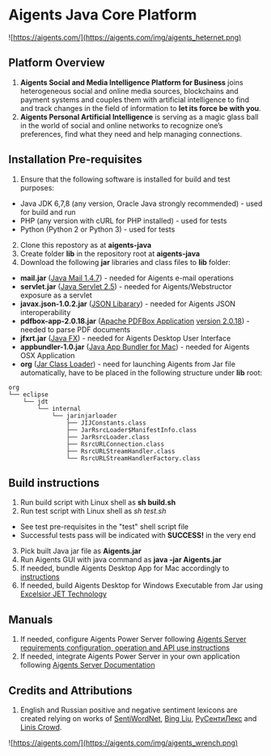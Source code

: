 # Aigents Java Core Platform
![https://aigents.com/](https://aigents.com/img/aigents_heternet.png)

## Platform Overview
1. **Aigents Social and Media Intelligence Platform for Business** joins heterogeneous social and online media sources, blockchains and payment systems and couples them with artificial intelligence to find and track changes in
the field of information to **let its force be with you**.
2. **Aigents Personal Artificial Intelligence** is serving as a magic glass ball in the world of social and online networks to recognize one’s preferences, find what they need and help managing connections. 

## Installation Pre-requisites
1. Ensure that the following software is installed for build and test purposes:
- Java JDK 6,7,8 (any version, Oracle Java strongly recommended) - used for build and run
- PHP (any version with cURL for PHP installed) - used for tests
- Python (Python 2 or Python 3) - used for tests
2. Clone this repostory as at **aigents-java**
3. Create folder **lib** in the repository root at **aigents-java**
4. Download the following **jar** libraries and class files to **lib** folder:
- **mail.jar** ([Java Mail 1.4.7](http://www.java2s.com/Code/Jar/j/Downloadjavaxmailapi147jar.htm)) - needed for Aigents e-mail operations
- **servlet.jar** ([Java Servlet 2.5](http://www.java2s.com/Code/Jar/s/Downloadservlet25jar.htm)) - needed for Aigents/Webstructor exposure as a servlet
- **javax.json-1.0.2.jar** ([JSON Libarary](http://www.java2s.com/Code/Jar/j/Downloadjavaxjson102jar.htm)) - needed for Aigents JSON interoperability
- **pdfbox-app-2.0.18.jar** ([Apache PDFBox Application](https://pdfbox.apache.org/) [version 2.0.18](https://mvnrepository.com/artifact/org.apache.pdfbox/pdfbox-app/2.0.18)) - needed to parse PDF documents
- **jfxrt.jar** ([Java FX](https://www.oracle.com/technetwork/java/javafx2-archive-download-1939373.html)) - needed for Aigents Desktop User Interface
- **appbundler-1.0.jar** ([Java App Bundler for Mac](https://docs.oracle.com/javase/7/docs/technotes/guides/jweb/packagingAppsForMac.html)) - needed for Aigents OSX Application
- **org** ([Jar Class Loader](https://github.com/raisercostin/eclipse-jarinjarloader)) - need for launching Aigents from Jar file automatically, have to be placed in the following structure under **lib** root: 
```
org
└── eclipse
    └── jdt
        └── internal
            └── jarinjarloader
                ├── JIJConstants.class
                ├── JarRsrcLoader$ManifestInfo.class
                ├── JarRsrcLoader.class
                ├── RsrcURLConnection.class
                ├── RsrcURLStreamHandler.class
                └── RsrcURLStreamHandlerFactory.class
```

## Build instructions
1. Run build script with Linux shell as **sh build.sh**
2. Run test script with Linux shell as *sh test.sh*
- See test pre-requisites in the "test" shell script file
- Successful tests pass will be indicated with **SUCCESS!** in the very end
3. Pick built Java jar file as **Aigents.jar**
4. Run Aigents GUI with java command as **java -jar Aigents.jar**
5. If needed, bundle Aigents Desktop App for Mac accordingly to [instructions](https://docs.oracle.com/javase/7/docs/technotes/guides/jweb/packagingAppsForMac.html)
6. If needed, build Aigents Desktop for Windows Executable from Jar using [Excelsior JET Technology](https://www.excelsiorjet.com/kb/35/howto-create-a-single-exe-from-your-java-application)  

## Manuals
1. If needed, configure Aigents Power Server following [Aigents Server requirements configuration, operation and API use instructions](https://aigents.com/download/latest/readme.html)
2. If needed, integrate Aigents Power Server in your own application following [Aigents Server Documentation](https://github.com/aigents/aigents-java/blob/master/doc/README.md) 

## Credits and Attributions
1. English and Russian positive and negative sentiment lexicons are created relying on works of [SentiWordNet](https://github.com/aesuli/SentiWordNet), [Bing Liu](https://www.cs.uic.edu/~liub/FBS/sentiment-analysis.html#lexicon), [РуСентиЛекс](https://www.labinform.ru/pub/rusentilex/index.htm) and [Linis Crowd](http://www.linis-crowd.org/).    

![https://aigents.com/](https://aigents.com/img/aigents_wrench.png)
